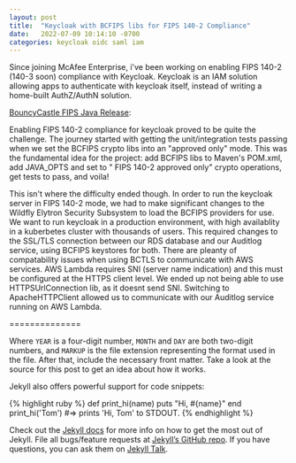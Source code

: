 ```yaml
---
layout: post
title:  "Keycloak with BCFIPS libs for FIPS 140-2 Compliance"
date:   2022-07-09 10:14:10 -0700
categories: keycloak oidc saml iam
---
```

Since joining McAfee Enterprise, i've been working on enabling FIPS 140-2 (140-3 soon) compliance
with Keycloak. Keycloak is an IAM solution allowing apps to authenticate with keycloak itself, instead of writing a home-built AuthZ/AuthN solution.  

[BouncyCastle FIPS Java Release][BCFIPS-Docs]:

Enabling FIPS 140-2 compliance for keycloak proved to be quite the challenge. The journey started with getting the unit/integration tests passing when we set the BCFIPS crypto libs into an "approved only" mode. This was the fundamental idea for the project: add BCFIPS libs to Maven's POM.xml, add JAVA_OPTS and set to " FIPS 140-2 approved only" crypto operations, get tests to pass, and voila!

This isn't where the difficulty ended though. In order to run the keycloak server in FIPS 140-2 mode, we had to make significant changes to the Wildfly Elytron Security Subsystem to load the BCFIPS providers for use. We want to run keycloak in a production environment, with high availablity in a kuberbetes cluster with thousands of users. This required changes to the SSL/TLS connection between our RDS database and our Auditlog service, using BCFIPS keystores for both. There are pleanty of compatability issues when using BCTLS to communicate with AWS services. AWS Lambda requires SNI (server name indication) and this must be configured at the HTTPS client level. We ended up not being able to use HTTPSUrlConnection lib, as it doesnt send SNI. Switching to ApacheHTTPClient allowed us to communicate with our Auditlog service running on AWS Lambda. 


==============

Where `YEAR` is a four-digit number, `MONTH` and `DAY` are both two-digit numbers, and `MARKUP` is the file extension representing the format used in the file. After that, include the necessary front matter. Take a look at the source for this post to get an idea about how it works.

Jekyll also offers powerful support for code snippets:

{% highlight ruby %}
def print_hi(name)
  puts "Hi, #{name}"
end
print_hi('Tom')
#=> prints 'Hi, Tom' to STDOUT.
{% endhighlight %}

Check out the [Jekyll docs][jekyll-docs] for more info on how to get the most out of Jekyll. File all bugs/feature requests at [Jekyll’s GitHub repo][jekyll-gh]. If you have questions, you can ask them on [Jekyll Talk][jekyll-talk].

[jekyll-docs]: https://jekyllrb.com/docs/home
[jekyll-gh]:   https://github.com/jekyll/jekyll
[jekyll-talk]: https://talk.jekyllrb.com/
[BCFIPS-Docs]: https://www.bouncycastle.org/fips-java/